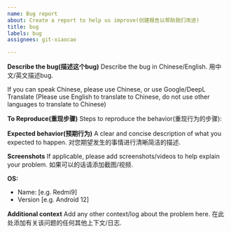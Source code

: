 ```yaml
---
name: Bug report
about: Create a report to help us improve(创建报告以帮助我们改进)
title: bug
labels: bug
assignees: git-xiaocao

---
```


**Describe the bug(描述这个bug)**
Describe the bug in Chinese/English.
用中文/英文描述bug.

If you can speak Chinese, please use Chinese, or use Google/DeepL Translate (Please use English to translate to Chinese, do not use other languages to translate to Chinese)

**To Reproduce(重现步骤)**
Steps to reproduce the behavior(重现行为的步骤):


**Expected behavior(预期行为)**
A clear and concise description of what you expected to happen.
对您期望发生的事情进行清晰简洁的描述.

**Screenshots**
If applicable, please add screenshots/videos to help explain your problem.
如果可以的话请添加截图/视频.

**OS:**
 - Name: [e.g. Redmi9]
 - Version [e.g. Android 12]


**Additional context**
Add any other context/log about the problem here.
在此处添加有关该问题的任何其他上下文/日志.
